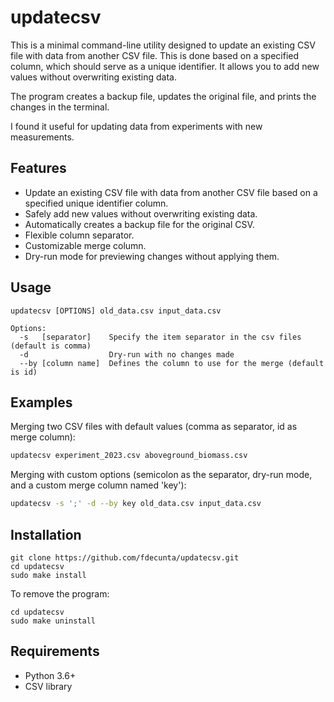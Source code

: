 # updatecsv

This is a minimal command-line utility designed to update an existing CSV file with data from another CSV file. This is done based on a specified column, which should serve as a unique identifier. It allows you to add new values without overwriting existing data.

The program creates a backup file, updates the original file, and prints the changes in the terminal.

I found it useful for updating data from experiments with new measurements.


## Features

- Update an existing CSV file with data from another CSV file based on a specified unique identifier column.
- Safely add new values without overwriting existing data.
- Automatically creates a backup file for the original CSV.
- Flexible column separator.
- Customizable merge column.
- Dry-run mode for previewing changes without applying them.

## Usage 

```
updatecsv [OPTIONS] old_data.csv input_data.csv

Options:
  -s   [separator]    Specify the item separator in the csv files (default is comma)
  -d                  Dry-run with no changes made
  --by [column name]  Defines the column to use for the merge (default is id)
```

## Examples

Merging two CSV files with default values (comma as separator, id as merge column):

```bash
updatecsv experiment_2023.csv aboveground_biomass.csv
```

Merging with custom options (semicolon as the separator, dry-run mode, and a custom merge column named 'key'):


```bash
updatecsv -s ';' -d --by key old_data.csv input_data.csv
```




## Installation

```shell
git clone https://github.com/fdecunta/updatecsv.git
cd updatecsv
sudo make install
```

To remove the program:

```shell
cd updatecsv
sudo make uninstall
```

## Requirements

- Python 3.6+
- CSV library

